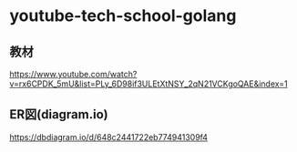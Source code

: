 # youtube-tech-school-golang


## 教材

https://www.youtube.com/watch?v=rx6CPDK_5mU&list=PLy_6D98if3ULEtXtNSY_2qN21VCKgoQAE&index=1

## ER図(diagram.io)

https://dbdiagram.io/d/648c2441722eb774941309f4
